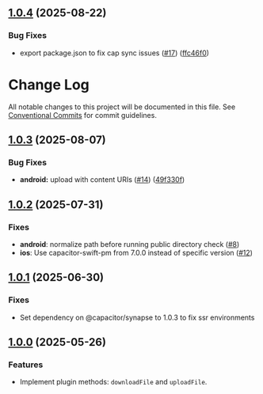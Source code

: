 ## [1.0.4](https://github.com/ionic-team/capacitor-file-transfer/compare/v1.0.3...v1.0.4) (2025-08-22)


### Bug Fixes

* export package.json to fix cap sync issues ([#17](https://github.com/ionic-team/capacitor-file-transfer/issues/17)) ([ffc46f0](https://github.com/ionic-team/capacitor-file-transfer/commit/ffc46f0b8713e042e8772b2246729c363055d099))

# Change Log

All notable changes to this project will be documented in this file.
See [Conventional Commits](https://conventionalcommits.org) for commit guidelines.

## [1.0.3](https://github.com/ionic-team/capacitor-file-transfer/compare/v1.0.2...v1.0.3) (2025-08-07)


### Bug Fixes

* **android:** upload with content URIs ([#14](https://github.com/ionic-team/capacitor-file-transfer/issues/14)) ([49f330f](https://github.com/ionic-team/capacitor-file-transfer/commit/49f330fa09f2d78fb453195a13e77aa1d1a81c32))


## [1.0.2](https://github.com/ionic-team/capacitor-file-transfer/compare/1.0.1...v1.0.2) (2025-07-31)

### Fixes

- **android**: normalize path before running public directory check ([#8](https://github.com/ionic-team/capacitor-file-transfer/pull/8))
- **ios**: Use capacitor-swift-pm from 7.0.0 instead of specific version ([#12](https://github.com/ionic-team/capacitor-file-transfer/pull/12))

## [1.0.1](https://github.com/ionic-team/capacitor-file-transfer/compare/v1.0.0...1.0.1) (2025-06-30)

### Fixes

- Set dependency on @capacitor/synapse to 1.0.3 to fix ssr environments

## [1.0.0](https://github.com/ionic-team/capacitor-file-transfer/tree/v1.0.0) (2025-05-26)

### Features

- Implement plugin methods: `downloadFile` and `uploadFile`.
